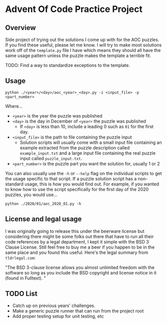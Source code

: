 # Advent Of Code Practice Project
## Overview
Side project of trying out the solutions I come up with for the AOC puzzles.
If you find these useful, please let me know. I will try to make most solutions
work off of the `template.py` file I have which means they should all have the
same usage pattern unless the puzzle makes the template a terrible fit.

TODO: Find a way to standardize exceptions to the template.

## Usage
    python ./<year>/<day>/aoc_<year>_<day>.py -i <input_file> -p <part_number>
Where...
* `<year>` is the year the puzzle was published
* `<day>` is the day in December of `<year>` the puzzle was published
  * If `<day>` is less than 10, include a leading 0 such as `01` for the first day.
* `<input_file>` is the path to file containing the puzzle input
  * Solution scripts will usually come with a small input file containing an example
    extracted from the puzzle description called `example_input.txt` and a large
    input file containing the real puzzle input called `puzzle_input.txt`.
* `<part_number>` is the puzzle part you want the solution for, usually 1 or 2

You can also usually use the `-h` or `--help` flag on the individual scripts to get
the usage specific to that script. If a puzzle solution script has a non-standard
usage, this is how you would find out. For example, if you wanted to know how to use
the script specifically for the first day of the 2020 puzzles, you would use...

    python ./2020/01/aoc_2020_01.py -h

## License and legal usage
I was originally going to release this under the beerware license but considering
there might be some folks out there that have to run all their code references by
a legal department, I kept it simple with the BSD 3 Clause License. Still feel free
to buy me a beer if you happen to be in the same place and you found this useful.
Here's the legal summary from `tldrlegal.com`:

"The BSD 3-clause license allows you almost unlimited freedom with the software
so long as you include the BSD copyright and license notice in it (found in
Fulltext). "

## TODO List
* Catch up on previous years' challenges.
* Make a generic puzzle runner that can run from the project root
* Add proper testing setup for unit testing, etc